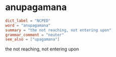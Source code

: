 # anupagamana

``` toml
dict_label = "NCPED"
word = "anupagamana"
summary = "the not reaching, not entering upon"
grammar_comment = "neuter"
see_also = ["upagamana"]
```

the not reaching, not entering upon

